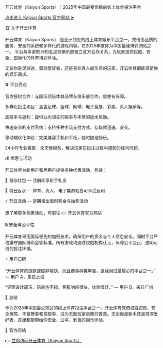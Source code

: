 开云体育（Kaiyun Sports）｜2025年中国最受信赖的线上体育投注平台

[点击进入 Kaiyun Sports 官方网站 ➤ ](http://ab4qd.com/vvEG1TZ)

🏆 关于开云体育

开云体育（Kaiyun Sports） 是亚洲领先的线上体育娱乐平台之一，凭借高品质的服务、安全的系统和多样化的游戏内容，在2025年被评为中国最佳博彩网站之一。
平台与多家欧洲知名足球俱乐部建立官方合作关系，为玩家提供权威、安全、国际化的体育博彩体验。

无论你是足球迷、篮球爱好者，还是喜欢真人娱乐场的玩家，开云体育都能满足你的娱乐需求。

⚽ 平台亮点

官方授权合作：与国际顶级体育品牌与俱乐部合作，信誉有保障。

多样化投注项目：涵盖足球、篮球、网球、电子竞技、彩票、真人娱乐等。

高赔率与返利：提供业内领先的赔率与丰厚的返水奖励。

快速安全的支付系统：支持多种主流支付方式，存取款迅速、安全。

移动端优化体验：完美兼容手机和平板，随时随地畅玩。

24小时专业客服：全天候服务，解决玩家在投注过程中遇到的任何问题。

💰 优惠与活动

开云体育为新用户和老用户提供多种优惠活动，包括：

🎁 首存红包 — 注册即享新手礼金

🔁 每日返水 — 体育、真人、电子类游戏皆可享受返利

⚡ 节日活动 — 定期推出限时奖金与抽奖活动

想了解更多优惠活动，可前往 👉 开云体育官方网站

🔒 安全与公平性

开云体育采用国际领先的加密技术，确保用户的资金与个人信息安全。同时平台严格遵守国际博彩监管标准，所有游戏均通过权威机构认证，保障公平公正、透明可信的投注环境。

⭐ 用户口碑

“开云体育的提款速度非常快，而且赛事种类丰富，是我用过最放心的平台之一。”
— 用户 A，来自上海

“界面设计简洁，赔率也不错，客服响应很快，体验很好。”
— 用户 B，来自广州

🎯 总结

作为2025年中国最受欢迎的线上体育投注平台之一，开云体育凭借权威资质、安全保障、丰富赛事和高赔率，成为无数玩家信赖的首选。无论你是新手还是资深爱好者，这里都能带给你安全、公平、刺激的娱乐体验。

🔗 官方网站

👉 [立即访问开云体育（Kaiyun Sports）](http://ab4qd.com/vvEG1TZ)

